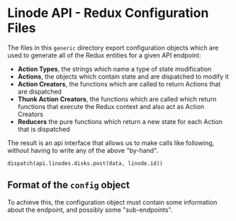 # Linode API - Redux Configuration Files

The files in this `generic` directory export configuration objects which are
used to generate all of the Redux entities for a given API endpoint:

* **Action Types**, the strings which name a type of state modification 
* **Actions**, the objects which contain state and are dispatched to modify 
it
* **Action Creators**, the functions which are called to return Actions that
are dispatched
* **Thunk Action Creators**, the functions which are called which return 
functions that execute the Redux context and also act as Action 
Creators
* **Reducers** the pure functions which return a new state for each Action
that is dispatched

The result is an api interface that allows us to make calls like following,
without having to write any of the above "by-hand".

`dispatch(api.linodes.disks.post(data, linode.id))`

## Format of the `config` object

To achieve this, the configuration object must contain some information 
about the endpoint, and possibly some "sub-endpoints".



